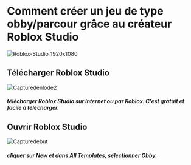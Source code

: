 # Comment créer un jeu de type obby/parcour grâce au créateur Roblox Studio




![Roblox-Studio_1920x1080](https://user-images.githubusercontent.com/94695753/143539826-ef11aaa0-3761-4e6f-85e5-d4b90c503dab.jpg)




## Télécharger Roblox Studio
![Capturedenlode2](https://user-images.githubusercontent.com/94695753/143541909-a79d82bb-a760-491c-9562-912655da450d.PNG)

##### télécharger Roblox Studio sur Internet ou par Roblox. C'est gratuit et facile à télécharger.

## Ouvrir Roblox Studio
![Capturedebut](https://user-images.githubusercontent.com/94695753/143543892-94a368f0-f67f-455c-ab26-b1bc36c53421.PNG)

##### cliquer sur New et dans All Templates, sélectionner Obby.







